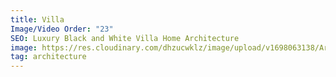 ```yaml
---
title: Villa
Image/Video Order: "23"
SEO: Luxury Black and White Villa Home Architecture
image: https://res.cloudinary.com/dhzucwklz/image/upload/v1698063138/Architecture/_DSC4436lowres_t3xf1u.jpg
tag: architecture
---
```

